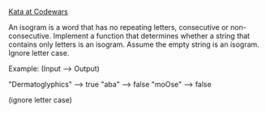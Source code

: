 [Kata at Codewars](https://www.codewars.com/kata/54ba84be607a92aa900000f1/train/javascript/65d8757fe665ae0058457f7c)

An isogram is a word that has no repeating letters, consecutive or non-consecutive. Implement a function that determines whether a string that contains only letters is an isogram. Assume the empty string is an isogram. Ignore letter case.

Example: (Input --> Output)

"Dermatoglyphics" --> true
"aba" --> false
"moOse" --> false

(ignore letter case)
